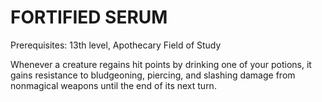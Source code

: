 # FORTIFIED SERUM

Prerequisites: 13th level, Apothecary Field of Study

Whenever a creature regains hit points by drinking one of your potions, it gains resistance to bludgeoning, piercing, and slashing damage from nonmagical weapons until the end of its next turn.